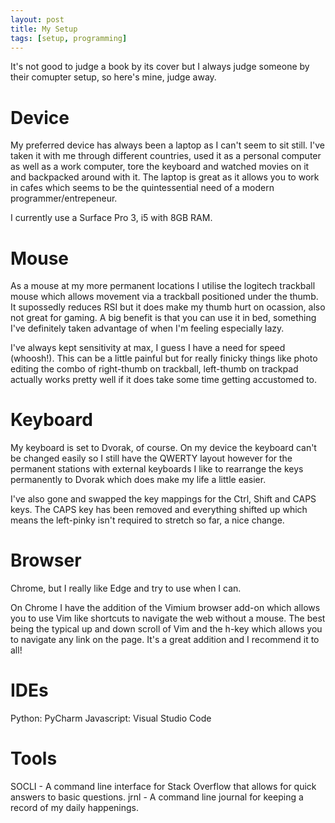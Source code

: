 ```yaml
---
layout: post
title: My Setup
tags: [setup, programming]
---
```


It's not good to judge a book by its cover but I always judge someone by their comupter setup, so here's mine, judge away.

# Device
My preferred device has always been a laptop as I can't seem to sit still. I've taken it with me through different countries, used it as a personal computer as well as a work computer, tore the keyboard and watched movies on it and backpacked around with it. The laptop is great as it allows you to work in cafes which seems to be the quintessential need of a modern programmer/entrepeneur. 

I currently use a Surface Pro 3, i5 with 8GB RAM.

# Mouse
As a mouse at my more permanent locations I utilise the logitech trackball mouse which allows movement via a trackball positioned under the thumb. It supossedly reduces RSI but it does make my thumb hurt on ocassion, also not great for gaming. A big benefit is that you can use it in bed, something I've definitely taken advantage of when I'm feeling especially lazy.

I've always kept sensitivity at max, I guess I have a need for speed (whoosh!). This can be a little painful but for really finicky things like photo editing the combo of right-thumb on trackball, left-thumb on trackpad actually works pretty well if it does take some time getting accustomed to.

# Keyboard
My keyboard is set to Dvorak, of course. On my device the keyboard can't be changed easily so I still have the QWERTY layout however for the permanent stations with external keyboards I like to rearrange the keys permanently to Dvorak which does make my life a little easier.

I've also gone and swapped the key mappings for the Ctrl, Shift and CAPS keys. The CAPS key has been removed and everything shifted up which means the left-pinky isn't required to stretch so far, a nice change.

# Browser
Chrome, but I really like Edge and try to use when I can.

On Chrome I have the addition of the Vimium browser add-on which allows you to use Vim like shortcuts to navigate the web without a mouse. The best being the typical up and down scroll of Vim and the h-key which allows you to navigate any link on the page. It's a great addition and I recommend it to all!

# IDEs
Python: PyCharm
Javascript: Visual Studio Code

# Tools
SOCLI - A command line interface for Stack Overflow that allows for quick answers to basic questions.
jrnl - A command line journal for keeping a record of my daily happenings.
